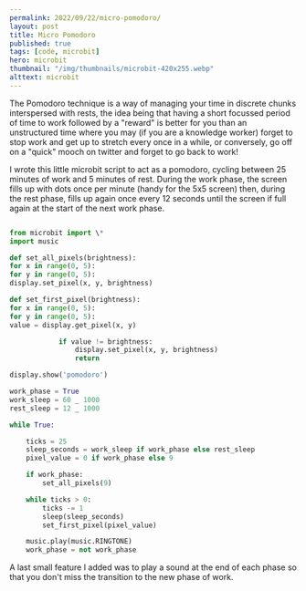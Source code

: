 ```yaml
---
permalink: 2022/09/22/micro-pomodoro/
layout: post
title: Micro Pomodoro
published: true
tags: [code, microbit]
hero: microbit
thumbnail: "/img/thumbnails/microbit-420x255.webp"
alttext: microbit
---
```


The Pomodoro technique is a way of managing your time in discrete chunks interspersed with rests, the idea being that
having a short focussed period of time to work followed by a "reward" is better for you than an unstructured time where
you may (if you are a knowledge worker) forget to stop work and get up to stretch every once in a while, or conversely,
go off on a "quick" mooch on twitter and forget to go back to work!

I wrote this little microbit script to act as a pomodoro, cycling between 25 minutes of work and 5 minutes of rest. During
the work phase, the screen fills up with dots once per minute (handy for the 5x5 screen) then, during the rest phase, fills
up again once every 12 seconds until the screen if full again at the start of the next work phase.

```python

from microbit import \*
import music

def set_all_pixels(brightness):
for x in range(0, 5):
for y in range(0, 5):
display.set_pixel(x, y, brightness)

def set_first_pixel(brightness):
for x in range(0, 5):
for y in range(0, 5):
value = display.get_pixel(x, y)

            if value != brightness:
                display.set_pixel(x, y, brightness)
                return

display.show('pomodoro')

work_phase = True
work_sleep = 60 _ 1000
rest_sleep = 12 _ 1000

while True:

    ticks = 25
    sleep_seconds = work_sleep if work_phase else rest_sleep
    pixel_value = 0 if work_phase else 9

    if work_phase:
        set_all_pixels(9)

    while ticks > 0:
        ticks -= 1
        sleep(sleep_seconds)
        set_first_pixel(pixel_value)

    music.play(music.RINGTONE)
    work_phase = not work_phase

```

A last small feature I added was to play a sound at the end of each phase so that you don't miss
the transition to the new phase of work.
